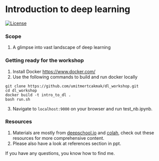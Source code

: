 # Introduction to deep learning

[![License](https://img.shields.io/badge/License-Apache%202.0-blue.svg)](https://opensource.org/licenses/Apache-2.0)

### Scope
1. A glimpse into vast landscape of deep learning

### Getting ready for the workshop

1. Install Docker https://www.docker.com/
2. Use the following commands to build and run docker locally
```
git clone https://github.com/umitmertcakmak/dl_workshop.git
cd dl_workshop
docker build -t intro_to_dl .
bash run.sh
```
3. Navigate to `localhost:9000` on your browser and run test_nb.ipynb.

### Resources
1. Materials are mostly from [deepschool.io](https://github.com/sachinruk/deepschool.io) and [colah](http://colah.github.io/), check out these resources for more comprehensive content.
2. Please also have a look at references section in ppt.

If you have any questions, you know how to find me.
